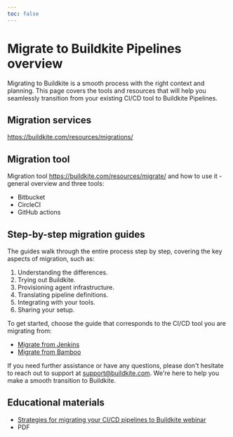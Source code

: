 ```yaml
---
toc: false
---
```


# Migrate to Buildkite Pipelines overview

Migrating to Buildkite is a smooth process with the right context and planning. This page covers the tools and resources that will help you seamlessly transition from your existing CI/CD tool to Buildkite Pipelines.

## Migration services

https://buildkite.com/resources/migrations/

## Migration tool

Migration tool https://buildkite.com/resources/migrate/
and how to use it - general overview and three tools:

- Bitbucket
- CircleCI
- GitHub actions

## Step-by-step migration guides

The guides walk through the entire process step by step, covering the key aspects of migration, such as:

1. Understanding the differences.
1. Trying out Buildkite.
1. Provisioning agent infrastructure.
1. Translating pipeline definitions.
1. Integrating with your tools.
1. Sharing your setup.

To get started, choose the guide that corresponds to the CI/CD tool you are migrating from:

- [Migrate from Jenkins](/docs/pipelines/migration/from-jenkins)
- [Migrate from Bamboo](/docs/pipelines/migration/from-bamboo)

If you need further assistance or have any questions, please don't hesitate to reach out to support at support@buildkite.com. We're here to help you make a smooth transition to Buildkite.

## Educational materials

- [Strategies for migrating your CI/CD pipelines to Buildkite webinar](https://www.youtube.com/watch?v=nV8u3dnEHZ0)
- PDF
